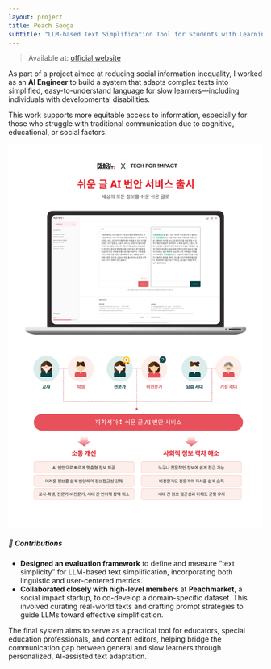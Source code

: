 ```yaml
---
layout: project
title: Peach Seoga
subtitle: "LLM-based Text Simplification Tool for Students with Learning Difficulties"
---
```


> Available at: [official website](https://ai.peachseoga.com/)

As part of a project aimed at reducing social information inequality, I worked as an **AI Engineer** to build a system that adapts complex texts into simplified, easy-to-understand language for slow learners—including individuals with developmental disabilities.

This work supports more equitable access to information, especially for those who struggle with traditional communication due to cognitive, educational, or social factors.

![Project screenshot](../assets/projects/peachseoga/project_img.png)

##### 🔧 Contributions

* **Designed an evaluation framework** to define and measure “text simplicity” for LLM-based text simplification, incorporating both linguistic and user-centered metrics.
* **Collaborated closely with high-level members** at **Peachmarket**, a social impact startup, to co-develop a domain-specific dataset. This involved curating real-world texts and crafting prompt strategies to guide LLMs toward effective simplification.

The final system aims to serve as a practical tool for educators, special education professionals, and content editors, helping bridge the communication gap between general and slow learners through personalized, AI-assisted text adaptation.

